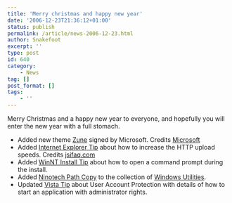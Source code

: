 ```yaml
---
title: 'Merry christmas and happy new year'
date: '2006-12-23T21:36:12+01:00'
status: publish
permalink: /article/news-2006-12-23.html
author: Snakefoot
excerpt: ''
type: post
id: 640
category:
    - News
tag: []
post_format: []
tags:
    - ''
---
```

Merry Christmas and a happy new year to everyone, and hopefully you will enter the new year with a full stomach.

- Added new theme [Zune](/article/windows-customize-visually.html) signed by Microsoft. Credits [Microsoft](http://www.zune.net/en-US/meetzune/)
- Added [Internet Explorer Tip](/article/ie-http-upload.html) about how to increase the HTTP upload speeds. Credits [jsifaq.com](http://www.jsifaq.com/SF/Tips/Tip.aspx?id=9537)
- Added [WinNT Install Tip](/article/winnt-install-command-prompt.html) about how to open a command prompt during the install.
- Added [Ninotech Path Copy](http://home.worldonline.dk/ninotech/freeutil.htm) to the collection of [Windows Utilities](/article/windows-copy-path.html).
- Updated [Vista Tip](/article/winnt-user-account-protection.html) about User Account Protection with details of how to start an application with administrator rights.